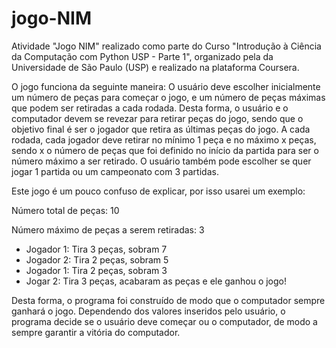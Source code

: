 # jogo-NIM
<p>Atividade "Jogo NIM" realizado como parte do Curso "Introdução à Ciência da Computação com Python USP - Parte 1", organizado pela da Universidade de São Paulo (USP) e realizado na plataforma Coursera.</p>

<p>O jogo funciona da seguinte maneira: O usuário deve escolher inicialmente um número de peças para começar o jogo, e um número de peças máximas que podem ser retiradas a cada rodada. Desta forma, o usuário e o computador devem se revezar para retirar peças do jogo, sendo que o objetivo final é ser o jogador que retira as últimas peças do jogo. A cada rodada, cada jogador deve retirar no mínimo 1 peça e no máximo x peças, sendo x o número de peças que foi definido no início da partida para ser o número máximo a ser retirado. O usuário também pode escolher se quer jogar 1 partida ou um campeonato com 3 partidas.</p>

<p>Este jogo é um pouco confuso de explicar, por isso usarei um exemplo:</p>

<p>Número total de peças: 10</p>
<p>Número máximo de peças a serem retiradas: 3</p>

<ul>
  <li>Jogador 1: Tira 3 peças, sobram 7 </li>
  <li>Jogador 2: Tira 2 peças, sobram 5 </li>
  <li>Jogador 1: Tira 2 peças, sobram 3 </li>
  <li>Jogar 2: Tira 3 peças, acabaram as peças e ele ganhou o jogo!</li>
</ul>

<p>Desta forma, o programa foi construído de modo que o computador sempre ganhará o jogo. Dependendo dos valores inseridos pelo usuário, o programa decide se o usuário deve começar ou o computador, de modo a sempre garantir a vitória do computador. </p>
